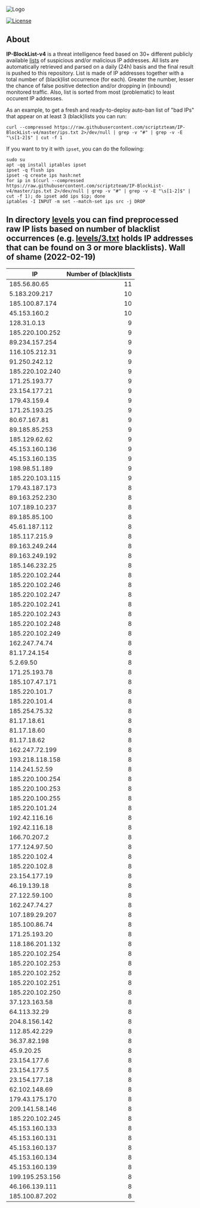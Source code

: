 ![Logo](https://i.imgur.com/PyKLAe7.png)

[![License](https://img.shields.io/badge/license-The_Unlicense-red.svg)](https://unlicense.org/)

About
----

**IP-BlockList-v4** is a threat intelligence feed based on 30+ different publicly available [lists](https://github.com/stamparm/maltrail) of suspicious and/or malicious IP addresses. All lists are automatically retrieved and parsed on a daily (24h) basis and the final result is pushed to this repository. List is made of IP addresses together with a total number of (black)list occurrence (for each). Greater the number, lesser the chance of false positive detection and/or dropping in (inbound) monitored traffic. Also, list is sorted from most (problematic) to least occurent IP addresses.

As an example, to get a fresh and ready-to-deploy auto-ban list of "bad IPs" that appear on at least 3 (black)lists you can run:

```
curl --compressed https://raw.githubusercontent.com/scriptzteam/IP-BlockList-v4/master/ips.txt 2>/dev/null | grep -v "#" | grep -v -E "\s[1-2]$" | cut -f 1
```

If you want to try it with `ipset`, you can do the following:

```
sudo su
apt -qq install iptables ipset
ipset -q flush ips
ipset -q create ips hash:net
for ip in $(curl --compressed https://raw.githubusercontent.com/scriptzteam/IP-BlockList-v4/master/ips.txt 2>/dev/null | grep -v "#" | grep -v -E "\s[1-2]$" | cut -f 1); do ipset add ips $ip; done
iptables -I INPUT -m set --match-set ips src -j DROP
```

In directory [levels](levels) you can find preprocessed raw IP lists based on number of blacklist occurrences (e.g. [levels/3.txt](levels/3.txt) holds IP addresses that can be found on 3 or more blacklists).
Wall of shame (2022-02-19)
----

|IP|Number of (black)lists|
|---|--:|
185.56.80.65|11
5.183.209.217|10
185.100.87.174|10
45.153.160.2|10
128.31.0.13|9
185.220.100.252|9
89.234.157.254|9
116.105.212.31|9
91.250.242.12|9
185.220.102.240|9
171.25.193.77|9
23.154.177.21|9
179.43.159.4|9
171.25.193.25|9
80.67.167.81|9
89.185.85.253|9
185.129.62.62|9
45.153.160.136|9
45.153.160.135|9
198.98.51.189|9
185.220.103.115|9
179.43.187.173|8
89.163.252.230|8
107.189.10.237|8
89.185.85.100|8
45.61.187.112|8
185.117.215.9|8
89.163.249.244|8
89.163.249.192|8
185.146.232.25|8
185.220.102.244|8
185.220.102.246|8
185.220.102.247|8
185.220.102.241|8
185.220.102.243|8
185.220.102.248|8
185.220.102.249|8
162.247.74.74|8
81.17.24.154|8
5.2.69.50|8
171.25.193.78|8
185.107.47.171|8
185.220.101.7|8
185.220.101.4|8
185.254.75.32|8
81.17.18.61|8
81.17.18.60|8
81.17.18.62|8
162.247.72.199|8
193.218.118.158|8
114.241.52.59|8
185.220.100.254|8
185.220.100.253|8
185.220.100.255|8
185.220.101.24|8
192.42.116.16|8
192.42.116.18|8
166.70.207.2|8
177.124.97.50|8
185.220.102.4|8
185.220.102.8|8
23.154.177.19|8
46.19.139.18|8
27.122.59.100|8
162.247.74.27|8
107.189.29.207|8
185.100.86.74|8
171.25.193.20|8
118.186.201.132|8
185.220.102.254|8
185.220.102.253|8
185.220.102.252|8
185.220.102.251|8
185.220.102.250|8
37.123.163.58|8
64.113.32.29|8
204.8.156.142|8
112.85.42.229|8
36.37.82.198|8
45.9.20.25|8
23.154.177.6|8
23.154.177.5|8
23.154.177.18|8
62.102.148.69|8
179.43.175.170|8
209.141.58.146|8
185.220.102.245|8
45.153.160.133|8
45.153.160.131|8
45.153.160.137|8
45.153.160.134|8
45.153.160.139|8
199.195.253.156|8
46.166.139.111|8
185.100.87.202|8
